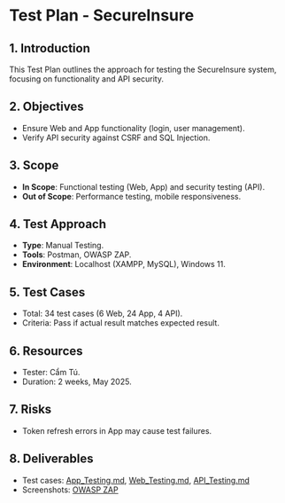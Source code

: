 # Test Plan - SecureInsure

## 1. Introduction
This Test Plan outlines the approach for testing the SecureInsure system, focusing on functionality and API security.

## 2. Objectives
- Ensure Web and App functionality (login, user management).
- Verify API security against CSRF and SQL Injection.

## 3. Scope
- **In Scope**: Functional testing (Web, App) and security testing (API).
- **Out of Scope**: Performance testing, mobile responsiveness.

## 4. Test Approach
- **Type**: Manual Testing.
- **Tools**: Postman, OWASP ZAP.
- **Environment**: Localhost (XAMPP, MySQL), Windows 11.

## 5. Test Cases
- Total: 34 test cases (6 Web, 24 App, 4 API).
- Criteria: Pass if actual result matches expected result.

## 6. Resources
- Tester: Cẩm Tú.
- Duration: 2 weeks, May 2025.

## 7. Risks
- Token refresh errors in App may cause test failures.

## 8. Deliverables
- Test cases: [App_Testing.md](Test_Cases/App_Testing.md), [Web_Testing.md](Test_Cases/Web_Testing.md), [API_Testing.md](Test_Cases/API_Testing.md)
- Screenshots: [OWASP ZAP](Screenshots/OWASP_Screenshots)
